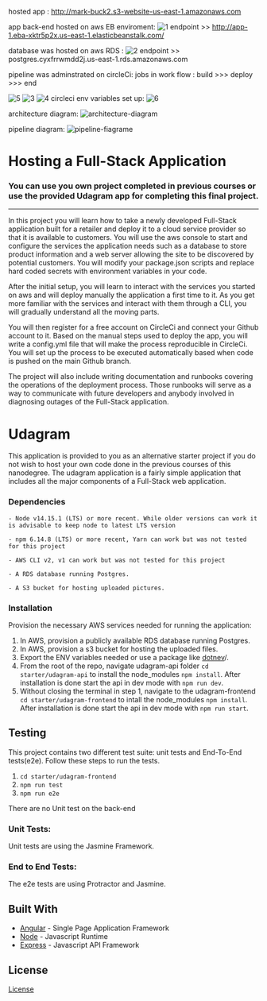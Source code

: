 hosted app : http://mark-buck2.s3-website-us-east-1.amazonaws.com

app back-end hosted on aws EB enviroment:
![1](https://user-images.githubusercontent.com/96624005/204115204-828d5330-cd32-454f-9f47-15d4a16a1055.PNG)
endpoint >> http://app-1.eba-xktr5p2x.us-east-1.elasticbeanstalk.com/

database was hosted on aws RDS :
![2](https://user-images.githubusercontent.com/96624005/204115238-b84e155c-e816-468f-a7dd-721b5027b75c.PNG)
endpoint >> postgres.cyxfrrwmdd2j.us-east-1.rds.amazonaws.com

pipeline was adminstrated on circleCi:
jobs in work flow : build >>> deploy >>> end

![5](https://user-images.githubusercontent.com/96624005/204115281-5e39730e-de54-4637-9457-03648d1a3bd3.PNG)
![3](https://user-images.githubusercontent.com/96624005/204115283-2881afcb-a0bb-423b-a6d0-8f0c90b2a3b8.PNG)
![4](https://user-images.githubusercontent.com/96624005/204115284-917e6cc8-55b2-4919-8d4c-0afb3ab1d93f.PNG)
circleci env variables set up:
![6](https://user-images.githubusercontent.com/96624005/204115323-da502e60-d006-4b8b-95a2-e3c09c91e6ba.PNG)


architecture diagram:
![architecture-diagram](https://user-images.githubusercontent.com/96624005/205311090-192fb828-331f-4c65-8476-5def35dd32f5.png)

pipeline diagram:
![pipeline-fiagrame](https://user-images.githubusercontent.com/96624005/205311198-614671b0-6fde-41e8-92b1-31a43f68872f.png)


# Hosting a Full-Stack Application

### **You can use you own project completed in previous courses or use the provided Udagram app for completing this final project.**

---

In this project you will learn how to take a newly developed Full-Stack application built for a retailer and deploy it to a cloud service provider so that it is available to customers. You will use the aws console to start and configure the services the application needs such as a database to store product information and a web server allowing the site to be discovered by potential customers. You will modify your package.json scripts and replace hard coded secrets with environment variables in your code.

After the initial setup, you will learn to interact with the services you started on aws and will deploy manually the application a first time to it. As you get more familiar with the services and interact with them through a CLI, you will gradually understand all the moving parts.

You will then register for a free account on CircleCi and connect your Github account to it. Based on the manual steps used to deploy the app, you will write a config.yml file that will make the process reproducible in CircleCi. You will set up the process to be executed automatically based when code is pushed on the main Github branch.

The project will also include writing documentation and runbooks covering the operations of the deployment process. Those runbooks will serve as a way to communicate with future developers and anybody involved in diagnosing outages of the Full-Stack application.

# Udagram

This application is provided to you as an alternative starter project if you do not wish to host your own code done in the previous courses of this nanodegree. The udagram application is a fairly simple application that includes all the major components of a Full-Stack web application.

### Dependencies

```
- Node v14.15.1 (LTS) or more recent. While older versions can work it is advisable to keep node to latest LTS version

- npm 6.14.8 (LTS) or more recent, Yarn can work but was not tested for this project

- AWS CLI v2, v1 can work but was not tested for this project

- A RDS database running Postgres.

- A S3 bucket for hosting uploaded pictures.

```

### Installation

Provision the necessary AWS services needed for running the application:

1. In AWS, provision a publicly available RDS database running Postgres. <Place holder for link to classroom article>
1. In AWS, provision a s3 bucket for hosting the uploaded files. <Place holder for tlink to classroom article>
1. Export the ENV variables needed or use a package like [dotnev](https://www.npmjs.com/package/dotenv)/.
1. From the root of the repo, navigate udagram-api folder `cd starter/udagram-api` to install the node_modules `npm install`. After installation is done start the api in dev mode with `npm run dev`.
1. Without closing the terminal in step 1, navigate to the udagram-frontend `cd starter/udagram-frontend` to intall the node_modules `npm install`. After installation is done start the api in dev mode with `npm run start`.

## Testing

This project contains two different test suite: unit tests and End-To-End tests(e2e). Follow these steps to run the tests.

1. `cd starter/udagram-frontend`
1. `npm run test`
1. `npm run e2e`

There are no Unit test on the back-end

### Unit Tests:

Unit tests are using the Jasmine Framework.

### End to End Tests:

The e2e tests are using Protractor and Jasmine.

## Built With

-   [Angular](https://angular.io/) - Single Page Application Framework
-   [Node](https://nodejs.org) - Javascript Runtime
-   [Express](https://expressjs.com/) - Javascript API Framework

## License

[License](LICENSE.txt)

